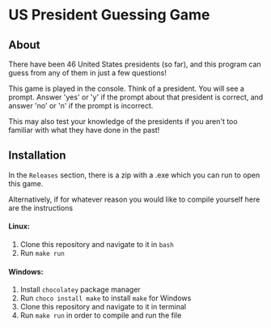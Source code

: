 # US President Guessing Game

## About

There have been 46 United States presidents (so far), and this program can guess from any of them in just a few questions!

This game is played in the console. Think of a president. You will see a prompt. Answer 'yes' or 'y' if the prompt about that president is correct, and answer 'no' or 'n' if the prompt is incorrect.

This may also test your knowledge of the presidents if you aren't too familiar with what they have done in the past!

## Installation

In the `Releases` section, there is a zip with a .exe which you can run to open this game.

Alternatively, if for whatever reason you would like to compile yourself here are the instructions

#### Linux:
1. Clone this repository and navigate to it in `bash`
1. Run `make run`

#### Windows:
1. Install `chocolatey` package manager
2. Run `choco install make` to install `make` for Windows
3. Clone this repository and navigate to it in terminal
4. Run `make run` in order to compile and run the file
